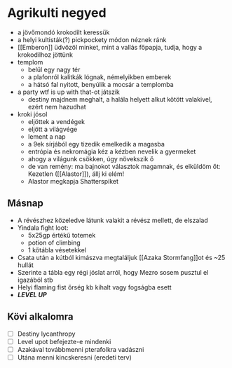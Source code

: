 # Agrikulti negyed
- a jövőmondó krokodilt keressük
- a helyi kultisták(?) pickpockety módon néznek ránk
- [[Emberon]] üdvözöl minket, mint a vallás főpapja, tudja, hogy a krokodilhoz jöttünk
- templom
  - belül egy nagy tér
  - a plafonról kalitkák lógnak, némelyikben emberek
  - a hátsó fal nyitott, benyúlik a mocsár a templomba
- a party wtf is up with that-ot játszik
  - destiny majdnem meghalt, a halála helyett alkut kötött valakivel, ezért nem hazudhat
- kroki jósol
  - eljöttek a vendégek
  - eljött a világvége
  - lement a nap
  - a 9ek sírjából egy tizedik emelkedik a magasba
  - entrópia és nekromágia kéz a kézben nevelik a gyermeket
  - ahogy a világunk csökken, úgy növekszik ő
  - de van remény: ma bajnokot választok magamnak, és elküldöm őt: Kezetlen ([[Alastor]]), állj ki elém!
  - Alastor megkapja Shatterspiket

## Másnap 
- A révészhez közeledve látunk valakit a révész mellett, de elszalad
- Yindala fight loot:
  - 5x25gp értékű totemek
  - potion of climbing
  - 1 kőtábla vésetekkel
- Csata után a kútból kimászva megtaláljuk [[Azaka Stormfang]]ot és ~25 hullát
- Szerinte a tábla egy régi jóslat arról, hogy Mezro sosem pusztul el igazából stb
- Helyi flaming fist őrség kb kihalt vagy fogságba esett
- ***LEVEL UP***

## Kövi alkalomra
- [ ] Destiny lycanthropy
- [ ] Level upot befejezte-e mindenki
- [ ] Azakával továbbmenni pterafolkra vadászni
- [ ] Utána menni kincskeresni (eredeti terv)